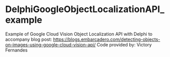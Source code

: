 # DelphiGoogleObjectLocalizationAPI_example

Example of Google Cloud Vision Object Localization API with Delphi to accompany blog post: https://blogs.embarcadero.com/detecting-objects-on-images-using-google-cloud-vision-api/
Code provided by: Victory Fernandes
